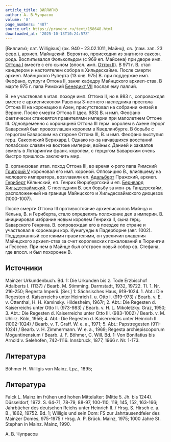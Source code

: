 ```yaml
---
article_title: ВИЛЛИГИЗ
author: А. В.Чупрасов
volume: '8'
page_numbers: '487'
source_url: https://pravenc.ru/text/158648.html
downloaded_at: '2025-10-13T10:24:57Z'
---
```


[Виллиги́з; лат. Willigisus] (ок. 940 - 23.02.1011, Майнц), св. (пам. зап. 23 февр.), архиеп. Майнцский. Вероятно, происходил из знатного саксон. рода. Воспитывался Фолькольдом (с 969 еп. Майсена) при дворе имп. [Оттона I](<https://pravenc.ru/text/Оттон I.html>) вместе с его сыном (впосл. имп. [Оттон II](<https://pravenc.ru/text/Оттон II.html>)). В 971 г. В. стал канцлером и настоятелем собора в Хильдесхайме. После смерти архиеп. Майнцского Руперта (13 янв. 975) В. при поддержке имп. Феофано, супруги Оттона II, занял кафедру Майнцского архиеп-ства. В марте 975 г. папа Римский [Бенедикт VII](<https://pravenc.ru/text/Бенедикт VII.html>) послал ему паллий.

В. не участвовал в итал. походе имп. Оттона II, но в 983 г., сопровождая вместе с архиепископом Равенны 3-летнего наследника престола Оттона III на коронацию в Ахен, присутствовал на собрании князей в Вероне. После смерти Оттона II (дек. 983) В. и имп. Феофано фактически становятся правителями империи при малолетнем Оттоне III. Одновременно с коронацией Оттона III герм. королем в Ахене герцог Баварский был провозглашен королем в Кведлинбурге. В борьбе с герцогом Баварским на стороне Оттона III, В. и имп. Феофано выступил герц. Саксонский Бернхард I. Однако из-за начавшихся восстаний полабских славян на востоке империи, войны с Данией и захватов земель в Лотарингии франк. королем, с герцогом Баварским очень быстро пришлось заключить мир.

В. организовал итал. поход Оттона III, во время к-рого папа Римский [Григорий V](<https://pravenc.ru/text/Григорий V.html>) короновал его имп. короной. Оппозицию В., влиявшему на молодого императора, возглавили еп. [Адальберт](https://pravenc.ru/text/Адальберт.html) Пражский, архиеп. [Гериберт](https://pravenc.ru/text/Гериберт.html) Кёльнский, еп. Генрих Вюрцбургский и еп. [Бернвард Хильдесхаймский](<https://pravenc.ru/text/Бернвард Хильдесхаймский.html>). С последним В. вел борьбу за мон-рь Гандерсхайм, расположенный на границе Майнцского и Хильдесхаймского диоцезов (1000-1007).

После смерти Оттона III противостояние архиепископов Майнца и Кёльна, В. и Гериберта, стало определять положение дел в империи. В. инициировал избрание новым королем Генриха II, сына герц. Баварского Генриха. В. сопровождал его в поездке по стране и участвовал в коронации кор. Кунигунды в Падерборне (авг. 1002). Поддержанный светскими правителями, он увеличил владения Майнцского архиеп-ства за счет королевских пожалований в Тюрингии и Гессене. При нем в Майнце был отстроен новый собор св. Стефана, где впосл. и был похоронен В.

## Источники

Mainzer Urkundenbuch. Bd. 1: Die Urkunden bis z. Tode Erzbischof Adalberts I. (1137) / Bearb. M. Stimming. Darmstadt, 1932, 19722. Tl. 1. Nr. 216-250; Regesta Imperii. [Ser.] 1: Sächsisches Haus, 919-1024. 1. Abt.: Die Regesten d. Kaiserreichs unter Heinrich I. u. Otto I. (919-973) / Bearb. v. E. v. Ottenthal, H. H. Kaminsky. Hildesheim, 1967r; 2. Abt.: Die Regesten d. Kaiserreichs unter Otto II. (973-983) / Bearb. v. H. L. Mikoletzky. Graz, 1950; 3. Abt.: Die Regesten d. Kaiserreichs unter Otto III. (983-1002) / Bearb. v. M. Uhlirz. Köln, 1956; 4. Abt.: Die Regesten d. Kaiserreichs unter Heinrich II. (1002-1024) / Bearb. v. T. Graff. W. e. a., 1971; 5. Abt.: Papstregesten (911-1024) / Bearb. v. H. Zimmermann. W. e. a., 1969; Regesta archiepiscoporum Moguntinensium / Bearb. J. F. Böhmer, C. Will. Bd. 1: Von Bonifatius bis Arnold v. Selehofen, 742-1116. Innsbruck, 1877, 1966 r. Nr. 1-173.

## Литература

Böhmer H. Willigis von Mainz. Lpz., 1895;

## Литература

Falck L. Mainz im frühen und hohen Mittelalter: (Mitte 5. Jh. bis 1244). Düsseldorf, 1972. S. 64-71, 78-79, 88-97, 100-110, 119, 145, 152, 163-166; Jahrbücher des deutschen Reichs unter Heinrich II. / Hrsg. S. Hirsch e. a. B., 1862, 19752. Bd. 1; Willigis und sein Dom: FS zur Jahrtausendfeier des Mainzer Domes, 975-1975 / Hrsg. A. P. Brück. Mainz, 1975; 1000 Jahre St. Stephan in Mainz. Mainz, 1990.

А. В.  Чупрасов
